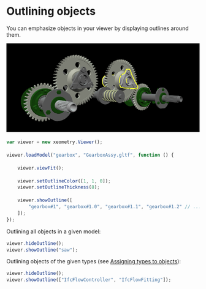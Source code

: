 # Outlining objects

You can emphasize objects in your viewer by displaying outlines around them.

[![](assets/outlining.png)](http://xeolabs.com/xeometry/examples/#effects_outlining)

````javascript
var viewer = new xeometry.Viewer();

viewer.loadModel("gearbox", "GearboxAssy.gltf", function () {

    viewer.viewFit();

    viewer.setOutlineColor([1, 1, 0]);
    viewer.setOutlineThickness(8);

    viewer.showOutline([
        "gearbox#1", "gearbox#1.0", "gearbox#1.1", "gearbox#1.2" // ...
    ]);
});
````

Outlining all objects in a given model:

```javascript
viewer.hideOutline();
viewer.showOutline("saw");
```

Outlining objects of the given types (see [Assigning types to objects](assigningTypesToObjects.md)):

```javascript
viewer.hideOutline();
viewer.showOutline(["IfcFlowController", "IfcFlowFitting"]);
```

